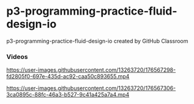 # p3-programming-practice-fluid-design-io
p3-programming-practice-fluid-design-io created by GitHub Classroom

### Videos



https://user-images.githubusercontent.com/13263720/176567298-fd2805f0-697e-435d-ac92-caa50c893655.mp4



https://user-images.githubusercontent.com/13263720/176567306-3ca0895c-88fc-46a3-b527-9c41a425a7a4.mp4

